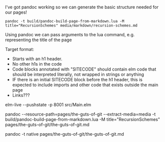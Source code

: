 I've got pandoc working so we can generate the basic structure needed for our pages!

```
pandoc -t build/pandoc-build-page-from-markdown.lua -M title="RecursionSchemes" media/markdown/recursion-schemes.md
```

Using pandoc we can pass arguments to the lua command, e.g. representing the title of the page

Target format:

- Starts with an h1 header.
- No other h1s in the code
- Code blocks annotated with "SITECODE" should contain elm code that should be interpreted literally, not wrapped in strings or anything
- IF there is an initial SITECODE block before the h1 header, this is expected to include imports and other code that exists outside the main page
- Links???


elm-live --pushstate -p 8001 src/Main.elm                                                


pandoc --resource-path=pages/the-guts-of-git --extract-media=media -t build/pandoc-build-page-from-markdown.lua -M title="RecursionSchemes" pages/the-guts-of-git/the-guts-of-git.md



pandoc -t native pages/the-guts-of-git/the-guts-of-git.md